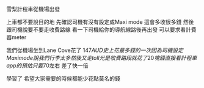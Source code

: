 雪梨計程車從機場出發

上車都不要說目的地 先確認司機有沒有設定成Maxi mode 這會多收很多錢
然後跟司機說要不要走收費路線 看一下司機給你的導航線路後再出發 可以要求看計費器meter

我們從機場坐到Lane Cove花了 $147AUD
史上花最多錢的一次 因為司機設定Maxi mode 說我們行李太多
然後又走toll 光是收費路段就花了20塊錢
直接看計程車app的預估只要$70左右 差了快一倍

學習了 希望大家需要的時候都能少花點莫名的錢